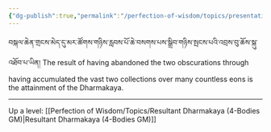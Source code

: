 ```yaml
---
{"dg-publish":true,"permalink":"/perfection-of-wisdom/topics/presentation-of-the-causes-for-attaining-that/"}
---
```


བསྐལ་ཆེན་གྲངས་མེད་དུ་མར་ཚོགས་གཉིས་རླབས་པོ་ཆེ་བསགས་པས་སྒྲིབ་གཉིས་སྤངས་པའི་འབྲས་བུ་ཆོས་སྐུ་འཐོབ་པ་ཡིན།
The result of having abandoned the two obscurations through having accumulated the vast two collections over many countless eons is the attainment of the Dharmakaya.




---
Up a level: [[Perfection of Wisdom/Topics/Resultant Dharmakaya (4-Bodies GM)\|Resultant Dharmakaya (4-Bodies GM)]]